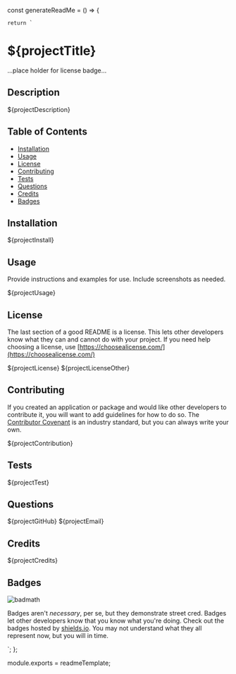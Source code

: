const generateReadMe = () => {

    return `

# ${projectTitle}
...place holder for license badge...

## Description 

${projectDescription}

## Table of Contents

* [Installation](#installation)
* [Usage](#usage)
* [License](#license)
* [Contributing](#contributing)
* [Tests](#tests)
* [Questions](#questions)
* [Credits](#credits)
* [Badges](#badges)

## Installation

${projectInstall}


## Usage 

Provide instructions and examples for use. Include screenshots as needed. 

${projectUsage}


## License

The last section of a good README is a license. This lets other developers know what they can and cannot do with your project. If you need help choosing a license, use [https://choosealicense.com/](https://choosealicense.com/)

${projectLicense}
${projectLicenseOther}


## Contributing


If you created an application or package and would like other developers to contribute it, you will want to add guidelines for how to do so. The [Contributor Covenant](https://www.contributor-covenant.org/) is an industry standard, but you can always write your own.

${projectContribution}


## Tests

${projectTest}


## Questions

${projectGitHub}
${projectEmail}



## Credits

${projectCredits}


## Badges

![badmath](https://img.shields.io/github/languages/top/nielsenjared/badmath)

Badges aren't _necessary_, per se, but they demonstrate street cred. Badges let other developers know that you know what you're doing. Check out the badges hosted by [shields.io](https://shields.io/). You may not understand what they all represent now, but you will in time.

`;
  };

module.exports = readmeTemplate;